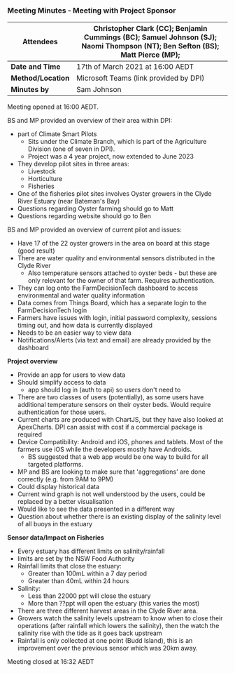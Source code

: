 ### Meeting Minutes - Meeting with Project Sponsor

| **Attendees**       | Christopher Clark (CC); Benjamin Cummings (BC); Samuel Johnson (SJ); Naomi Thompson (NT); Ben Sefton (BS); Matt Pierce (MP); |
| ------------------- | ------------------------------------------------------------ |
| **Date and Time**   | 17th of March 2021 at 16:00 AEDT                             |
| **Method/Location** | Microsoft Teams (link provided by DPI)                       |
| **Minutes by**      | Sam Johnson                                                  |

Meeting opened at 16:00 AEDT.



BS and MP provided an overview of their area within DPI:

- part of Climate Smart Pilots
  - Sits under the Climate Branch, which is part of the Agriculture Division (one of seven in DPI).
  - Project was a 4 year project, now extended to June 2023
- They develop pilot sites in three areas:
  - Livestock
  - Horticulture 
  - Fisheries
- One of the fisheries pilot sites involves Oyster growers in the Clyde River Estuary (near Bateman's Bay)
- Questions regarding Oyster farming should go to Matt
- Questions regarding website should go to Ben



BS and MP provided an overview of current pilot and issues:

- Have 17 of the 22 oyster growers in the area on board at this stage (good result)
- There are water quality and environmental sensors distributed in the Clyde River
  - Also temperature sensors attached to oyster beds - but these are only relevant for the owner of that farm. Requires authentication.
- They can log onto the FarmDecisionTech dashboard to access environmental and water quality information
- Data comes from Things Board, which has a separate login to the FarmDecisionTech login
- Farmers have issues with login, initial password complexity, sessions timing out, and how data is currently displayed
- Needs to be an easier way to view data
- Notifications/Alerts (via text and email) are already provided by the dashboard



**Project overview**

- Provide an app for users to view data
- Should simplify access to data
  - app should log in (auth to api) so users don't need to
- There are two classes of users (potentially), as some users have additional temperature sensors on their oyster beds. Would require authentication for those users.
- Current charts are produced with ChartJS, but they have also looked at ApexCharts. DPI can assist with cost if a commercial package is required
- Device Compatibility: Android and iOS, phones and tablets. Most of the farmers use iOS while the developers mostly have Androids.
  - BS suggested that a web app would be one way to build for all targeted platforms.
- MP and BS are looking to make sure that 'aggregations' are done correctly (e.g. from 9AM to 9PM)
- Could display historical data
- Current wind graph is not well understood by the users, could be replaced by a better visualisation
- Would like to see the data presented in a different way
- Question about whether there is an existing display of the salinity level of all buoys in the estuary



**Sensor data/Impact on Fisheries**

- Every estuary has different limits on salinity/rainfall
- limits are set by the NSW Food Authority
- Rainfall limits that close the estuary:
  - Greater than 100mL within a 7 day period
  - Greater than 40mL within 24 hours
- Salinity:
  - Less than 22000 ppt will close the estuary
  - More than ??ppt will open the estuary (this varies the most)
- There are three different harvest areas in the Clyde River area.
- Growers watch the salinity levels upstream to know when to close their operations (after rainfall which lowers the salinity), then the watch the salinity rise with the tide as it goes back upstream
- Rainfall is only collected at one point (Budd Island), this is an improvement over the previous sensor which was 20km away.





Meeting closed at 16:32 AEDT